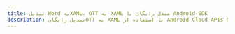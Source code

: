 ---title: تبدیل Word بهXAML، OTT به XAML مبدل رایگان یا Android SDKdescription: تبدیل رایگانOTT به XAML با استفاده از Android Cloud APIs & SDK. همچنین اسناد Microsoft Word و OpenOffice را در Cloud ایجاد، ویرایش و رندر کنید.---
